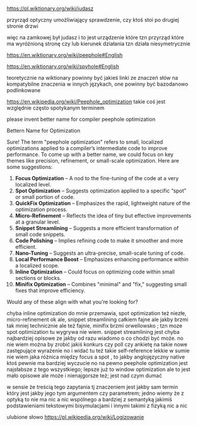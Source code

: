 https://pl.wiktionary.org/wiki/judasz

przyrząd optyczny umożliwiający sprawdzenie, czy ktoś stoi po drugiej stronie drzwi


więc na zamkowej był judasz i to jest urządzenie które tzn przyrząd które ma wyróżnioną stronę czy lub kierunek działania tzn działa niesymetrycznie


https://en.wiktionary.org/wiki/peephole#English

https://en.wiktionary.org/wiki/spyhole#English

teoretycznie na wiktionary powinny być jakieś linki ze znaczeń słów na kompatybilne znaczenia w innych językach, one powinny być bazodanowo podlinkowane


https://en.wikipedia.org/wiki/Peephole_optimization takie coś jest względnie często spotykanym terminem


please invent better name for compiler peephole optimization

Bettern Name for Optimization

Sure! The term "peephole optimization" refers to small, localized optimizations applied to a compiler’s intermediate code to improve performance. To come up with a better name, we could focus on key themes like precision, refinement, or small-scale optimization. Here are some suggestions:

1. **Focus Optimization** – A nod to the fine-tuning of the code at a very localized level.
2. **Spot Optimization** – Suggests optimization applied to a specific “spot” or small portion of code.
3. **QuickFix Optimization** – Emphasizes the rapid, lightweight nature of the optimization process.
4. **Micro-Refinement** – Reflects the idea of tiny but effective improvements at a granular level.
5. **Snippet Streamlining** – Suggests a more efficient transformation of small code snippets.
6. **Code Polishing** – Implies refining code to make it smoother and more efficient.
7. **Nano-Tuning** – Suggests an ultra-precise, small-scale tuning of code.
8. **Local Performance Boost** – Emphasizes enhancing performance within a localized scope.
9. **Inline Optimization** – Could focus on optimizing code within small sections or blocks.
10. **Minifix Optimization** – Combines "minimal" and "fix," suggesting small fixes that improve efficiency.

Would any of these align with what you're looking for?



chyba inline optimization do mnie przemawia, spot optimization też niezłe, micro-refinement ok ale, snippet streamlining całkiem fajne ale jakby brzmi tak mniej technicznie ale też fajnie,
minifix brzmi orwellowsko ;  tzn moze spot optimization tu wygrywa nie wiem. snippet streamlining jest chyba najbardziej opisowe ze jakby od razu wiadomo o co chodzi być może. no nie wiem
można by zrobić jakiś konkurs czy poll czy ankietę na takie nowe zastępujące wyrażenie no i widać tu też takie self-reference lekkie
w sumie nie wiem jaka różnica między focus a spot , to jakby anglojęzyczny native ktoś pewnie ma bardziej wyczucie
no na pewno peephole optimization jest najsłabsze z tego wszystkiego; lepsze już to window optimization ale to jest mało opisowe ale może i nienajgorsze też; jest nad czym dumać

w sensie że treścią tego zapytania tj znaczeniem jest jakby sam termin który jest jakby jego tym argumentem czy parametrem; jedno wiemy że z optyką to nie ma nic a nic wspólnego a bardziej
z semantyką jakimiś podstawieniami tekstowymi bisymulacjami i innymi takimi z fizyką nic a nic

ulubione słowo https://pl.wikipedia.org/wiki/Logizowanie
